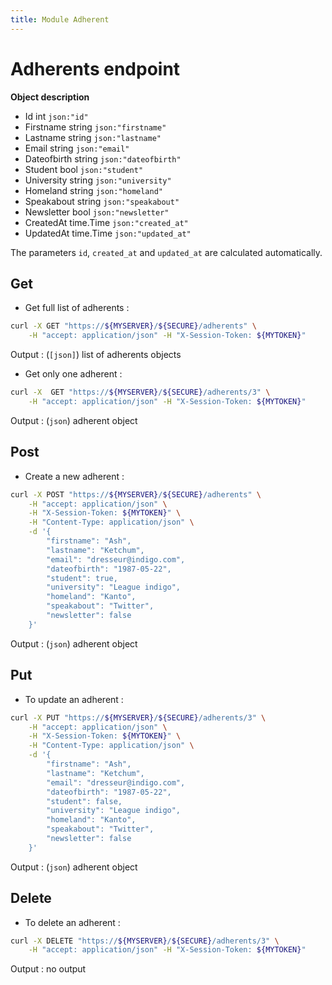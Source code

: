 ```yaml
---
title: Module Adherent
---
```


# Adherents endpoint

**Object description**

- Id            int         `json:"id"`
- Firstname     string      `json:"firstname"`
- Lastname      string      `json:"lastname"`
- Email         string      `json:"email"`
- Dateofbirth   string      `json:"dateofbirth"`
- Student       bool        `json:"student"`
- University    string      `json:"university"`
- Homeland      string      `json:"homeland"`
- Speakabout    string      `json:"speakabout"`
- Newsletter    bool        `json:"newsletter"`
- CreatedAt     time.Time   `json:"created_at"`
- UpdatedAt     time.Time   `json:"updated_at"`

The parameters `id`, `created_at` and `updated_at` are calculated automatically.


## Get

- Get full list of adherents :

```bash
curl -X GET "https://${MYSERVER}/${SECURE}/adherents" \
    -H "accept: application/json" -H "X-Session-Token: ${MYTOKEN}"
```

Output : (`[json]`) list of adherents objects

- Get only one adherent :

```bash
curl -X  GET "https://${MYSERVER}/${SECURE}/adherents/3" \
    -H "accept: application/json" -H "X-Session-Token: ${MYTOKEN}"
```

Output : (`json`) adherent object

## Post

- Create a new adherent :

```bash
curl -X POST "https://${MYSERVER}/${SECURE}/adherents" \
    -H "accept: application/json" \
    -H "X-Session-Token: ${MYTOKEN}" \
    -H "Content-Type: application/json" \
    -d '{
        "firstname": "Ash",
        "lastname": "Ketchum",
        "email": "dresseur@indigo.com",
        "dateofbirth": "1987-05-22",
        "student": true,
        "university": "League indigo",
        "homeland": "Kanto",
        "speakabout": "Twitter",
        "newsletter": false
    }'
```

Output : (`json`) adherent object

## Put

- To update an adherent :

```bash
curl -X PUT "https://${MYSERVER}/${SECURE}/adherents/3" \
    -H "accept: application/json" \
    -H "X-Session-Token: ${MYTOKEN}" \
    -H "Content-Type: application/json" \
    -d '{
        "firstname": "Ash",
        "lastname": "Ketchum",
        "email": "dresseur@indigo.com",
        "dateofbirth": "1987-05-22",
        "student": false,
        "university": "League indigo",
        "homeland": "Kanto",
        "speakabout": "Twitter",
        "newsletter": false
    }'
```

Output : (`json`) adherent object

## Delete

- To delete an adherent :

```bash
curl -X DELETE "https://${MYSERVER}/${SECURE}/adherents/3" \
    -H "accept: application/json" -H "X-Session-Token: ${MYTOKEN}"
```

Output : no output
